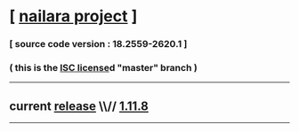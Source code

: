 
# [ [nailara project](http://www.nailara.net/) ]

### [ source code version : 18.2559-2620.1 ]

### ( this is the [ISC license](license)d "master" branch )
---
## current [release](https://github.com/anotherlink/nailara/releases) \\\\// [1.11.8](https://github.com/anotherlink/nailara/releases/tag/1.11.8)
---
